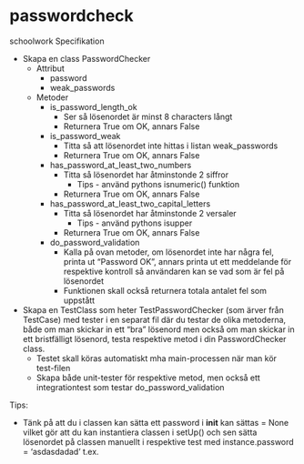 # passwordcheck
schoolwork
Specifikation

- Skapa en class PasswordChecker
    - Attribut
        - password
        - weak_passwords
    - Metoder
        - is_password_length_ok
            - Ser så lösenordet är minst 8 characters långt
            - Returnera True om OK, annars False
        - is_password_weak
            - Titta så att lösenordet inte hittas i listan weak_passwords
            - Returnera True om OK, annars False
        - has_password_at_least_two_numbers
            - Titta så lösenordet har åtminstonde 2 siffror
                - Tips - använd pythons isnumeric() funktion
            - Returnera True om OK, annars False
        - has_password_at_least_two_capital_letters
            - Titta så lösenordet har åtminstonde 2 versaler
                - Tips - använd pythons isupper
            - Returnera True om OK, annars False
        - do_password_validation
            - Kalla på ovan metoder, om lösenordet inte har några fel, printa ut “Password OK”, annars printa ut ett meddelande för respektive kontroll så användaren kan se vad som är fel på lösenordet
            - Funktionen skall också returnera totala antalet fel som uppstått
- Skapa en TestClass som heter TestPasswordChecker (som ärver från TestCase) med tester i en separat fil där du testar de olika metoderna, både om man skickar in ett “bra” lösenord men också om man skickar in ett bristfälligt lösenord, testa respektive metod i din PasswordChecker class.
    - Testet skall köras automatiskt mha main-processen när man kör test-filen
    - Skapa både unit-tester för respektive metod, men också ett integrationtest som testar do_password_validation
    

Tips:

- Tänk på att du i classen kan sätta ett password i __init__ kan sättas = None vilket gör att du kan instantiera classen i setUp() och sen sätta lösenordet på classen manuellt i respektive test med instance.password = ‘asdasdadad’ t.ex.
